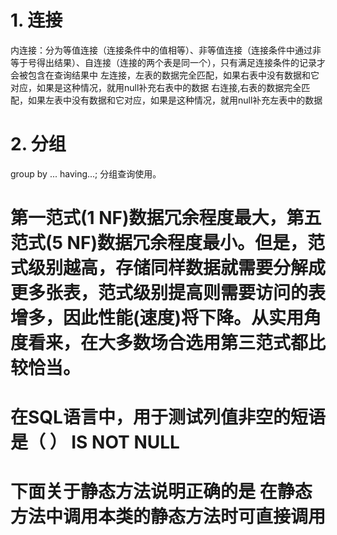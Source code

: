 # 1. 连接
内连接：分为等值连接（连接条件中的值相等）、非等值连接（连接条件中通过非等于号得出结果）、自连接（连接的两个表是同一个），只有满足连接条件的记录才会被包含在查询结果中
左连接，左表的数据完全匹配，如果右表中没有数据和它对应，如果是这种情况，就用null补充右表中的数据
右连接,右表的数据完全匹配，如果左表中没有数据和它对应，如果是这种情况，就用null补充左表中的数据
# 2. 分组
group by ... having...;
分组查询使用。
# 第一范式(1 NF)数据冗余程度最大，第五范式(5 NF)数据冗余程度最小。但是，范式级别越高，存储同样数据就需要分解成更多张表，范式级别提高则需要访问的表增多，因此性能(速度)将下降。从实用角度看来，在大多数场合选用第三范式都比较恰当。

# 在SQL语言中，用于测试列值非空的短语是（        ） IS NOT NULL

# 下面关于静态方法说明正确的是 在静态方法中调用本类的静态方法时可直接调用
